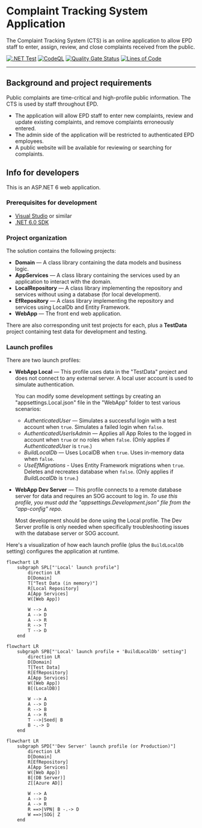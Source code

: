 # Complaint Tracking System Application

The Complaint Tracking System (CTS) is an online application to allow EPD staff to enter, assign, review, and close complaints received from the public.

[![.NET Test](https://github.com/gaepdit/complaint-tracking/actions/workflows/dotnet-test.yml/badge.svg)](https://github.com/gaepdit/complaint-tracking/actions/workflows/dotnet-test.yml)
[![CodeQL](https://github.com/gaepdit/complaint-tracking/actions/workflows/codeql-analysis.yml/badge.svg)](https://github.com/gaepdit/complaint-tracking/actions/workflows/codeql-analysis.yml)
[![Quality Gate Status](https://sonarcloud.io/api/project_badges/measure?project=gaepdit.complaint-tracking&metric=alert_status)](https://sonarcloud.io/summary/new_code?id=gaepdit.complaint-tracking)
[![Lines of Code](https://sonarcloud.io/api/project_badges/measure?project=gaepdit.complaint-tracking&metric=ncloc)](https://sonarcloud.io/summary/new_code?id=gaepdit.complaint-tracking)

---

## Background and project requirements

Public complaints are time-critical and high-profile public information. The CTS is used by staff throughout EPD.

* The application will allow EPD staff to enter new complaints, review and update existing complaints, and remove complaints erroneously entered.
* The admin side of the application will be restricted to authenticated EPD employees.
* A public website will be available for reviewing or searching for complaints.

## Info for developers

This is an ASP.NET 6 web application.

### Prerequisites for development

+ [Visual Studio](https://www.visualstudio.com/vs/) or similar
+ [.NET 6.0 SDK](https://dotnet.microsoft.com/download)

### Project organization

The solution contains the following projects:

* **Domain** — A class library containing the data models and business logic.
* **AppServices** — A class library containing the services used by an application to interact with the domain.
* **LocalRepository** — A class library implementing the repository and services without using a database (for local development).
* **EfRepository** — A class library implementing the repository and services using LocalDb and Entity Framework.
* **WebApp** — The front end web application.

There are also corresponding unit test projects for each, plus a **TestData** project containing test data for development and testing.

### Launch profiles

There are two launch profiles:

* **WebApp Local** — This profile uses data in the "TestData" project and does not connect to any external server. A local user account is used to simulate authentication.

    You can modify some development settings by creating an "appsettings.Local.json" file in the "WebApp" folder to test various scenarios:

    - *AuthenticatedUser* — Simulates a successful login with a test account when `true`. Simulates a failed login when `false`.
    - *AuthenticatedUserIsAdmin* — Applies all App Roles to the logged in account when `true` or no roles when `false`. (Only applies if *AuthenticatedUser* is `true`.)
    - *BuildLocalDb* — Uses LocalDB when `true`. Uses in-memory data when `false`.
    - *UseEfMigrations* - Uses Entity Framework migrations when `true`. Deletes and recreates database when `false`. (Only applies if *BuildLocalDb* is `true`.)

* **WebApp Dev Server** — This profile connects to a remote database server for data and requires an SOG account to log in. *To use this profile, you must add the "appsettings.Development.json" file from the "app-config" repo.*

    Most development should be done using the Local profile. The Dev Server profile is only needed when specifically troubleshooting issues with the database server or SOG account.

Here's a visualization of how each launch profile (plus the `BuildLocalDb` setting) configures the application at runtime.

```mermaid
flowchart LR
    subgraph SPL["'Local' launch profile"]
        direction LR
        D[Domain]
        T["Test Data (in memory)"]
        R[Local Repository]
        A[App Services]
        W([Web App])

        W --> A
        A --> D
        A --> R
        R --> T
        T --> D
    end
```

```mermaid
flowchart LR
    subgraph SPB["'Local' launch profile + 'BuildLocalDb' setting"]
        direction LR
        D[Domain]
        T[Test Data]
        R[EfRepository]
        A[App Services]
        W([Web App])
        B[(LocalDB)]

        W --> A
        A --> D
        R --> B
        A --> R
        T -->|Seed| B
        B -.-> D
    end
```

```mermaid
flowchart LR
    subgraph SPD["'Dev Server' launch profile (or Production)"]
        direction LR
        D[Domain]
        R[EfRepository]
        A[App Services]
        W([Web App])
        B[(DB Server)]
        Z[[Azure AD]]

        W --> A
        A --> D
        A --> R
        R ==>|VPN| B -.-> D
        W ==>|SOG| Z
    end
```
